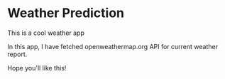 # Weather Prediction

This is a cool weather app 

In this app, I have fetched openweathermap.org API for current weather report.

Hope you'll like this!
